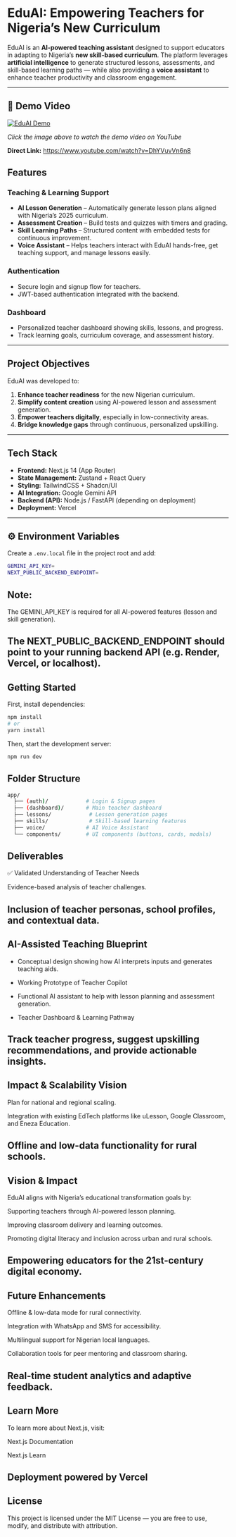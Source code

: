 # EduAI: Empowering Teachers for Nigeria’s New Curriculum 

EduAI is an **AI-powered teaching assistant** designed to support educators in adapting to Nigeria’s **new skill-based curriculum**. The platform leverages **artificial intelligence** to generate structured lessons, assessments, and skill-based learning paths — while also providing a **voice assistant** to enhance teacher productivity and classroom engagement.

---
## 🎥 Demo Video

[![EduAI Demo](https://img.youtube.com/vi/DhYVuvVn6n8/0.jpg)](https://www.youtube.com/watch?v=DhYVuvVn6n8)

*Click the image above to watch the demo video on YouTube*

**Direct Link:** https://www.youtube.com/watch?v=DhYVuvVn6n8

## Features

###  Teaching & Learning Support
- **AI Lesson Generation** – Automatically generate lesson plans aligned with Nigeria’s 2025 curriculum.  
- **Assessment Creation** – Build tests and quizzes with timers and grading.  
- **Skill Learning Paths** – Structured content with embedded tests for continuous improvement.  
- **Voice Assistant** – Helps teachers interact with EduAI hands-free, get teaching support, and manage lessons easily.

### Authentication
- Secure login and signup flow for teachers.  
- JWT-based authentication integrated with the backend.

### Dashboard
- Personalized teacher dashboard showing skills, lessons, and progress.  
- Track learning goals, curriculum coverage, and assessment history.

---

## Project Objectives

EduAI was developed to:
1. **Enhance teacher readiness** for the new Nigerian curriculum.  
2. **Simplify content creation** using AI-powered lesson and assessment generation.  
3. **Empower teachers digitally**, especially in low-connectivity areas.  
4. **Bridge knowledge gaps** through continuous, personalized upskilling.

---

## Tech Stack

- **Frontend:** Next.js 14 (App Router)  
- **State Management:** Zustand + React Query  
- **Styling:** TailwindCSS + Shadcn/UI  
- **AI Integration:** Google Gemini API  
- **Backend (API):** Node.js / FastAPI (depending on deployment)  
- **Deployment:** Vercel  

---

## ⚙️ Environment Variables

Create a `.env.local` file in the project root and add:

```bash
GEMINI_API_KEY=
NEXT_PUBLIC_BACKEND_ENDPOINT=
```


## Note:

The GEMINI_API_KEY is required for all AI-powered features (lesson and skill generation).

The NEXT_PUBLIC_BACKEND_ENDPOINT should point to your running backend API (e.g. Render, Vercel, or localhost).
---

## Getting Started

First, install dependencies:

```bash
npm install
# or
yarn install
```


Then, start the development server:

```bash
npm run dev
```




## Folder Structure
```bash
app/
  ├── (auth)/            # Login & Signup pages
  ├── (dashboard)/       # Main teacher dashboard
  ├── lessons/            # Lesson generation pages
  ├── skills/             # Skill-based learning features
  ├── voice/             # AI Voice Assistant
  └── components/        # UI components (buttons, cards, modals)
```

## Deliverables
✅ Validated Understanding of Teacher Needs

Evidence-based analysis of teacher challenges.

Inclusion of teacher personas, school profiles, and contextual data.
---

## AI-Assisted Teaching Blueprint

- Conceptual design showing how AI interprets inputs and generates teaching aids.

- Working Prototype of Teacher Copilot

- Functional AI assistant to help with lesson planning and assessment generation.

- Teacher Dashboard & Learning Pathway

Track teacher progress, suggest upskilling recommendations, and provide actionable insights.
---

## Impact & Scalability Vision

Plan for national and regional scaling.

Integration with existing EdTech platforms like uLesson, Google Classroom, and Eneza Education.

Offline and low-data functionality for rural schools.
---

## Vision & Impact

EduAI aligns with Nigeria’s educational transformation goals by:

Supporting teachers through AI-powered lesson planning.

Improving classroom delivery and learning outcomes.

Promoting digital literacy and inclusion across urban and rural schools.

Empowering educators for the 21st-century digital economy.
---

## Future Enhancements

Offline & low-data mode for rural connectivity.

Integration with WhatsApp and SMS for accessibility.

Multilingual support for Nigerian local languages.

Collaboration tools for peer mentoring and classroom sharing.

Real-time student analytics and adaptive feedback.
---

## Learn More

To learn more about Next.js, visit:

Next.js Documentation

Next.js Learn

Deployment powered by Vercel
---

## License

This project is licensed under the MIT License — you are free to use, modify, and distribute with attribution.
